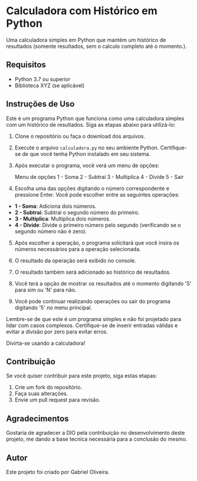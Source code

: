 # Calculadora com Histórico em Python

Uma calculadora simples em Python que mantém um histórico de resultados 
(somente resultados, sem o calculo completo até o momento.).

## Requisitos

- Python 3.7 ou superior
- Biblioteca XYZ (se aplicável)

## Instruções de Uso

Este é um programa Python que funciona como uma calculadora simples com um histórico de resultados. Siga as etapas abaixo para utilizá-lo:

1. Clone o repositório ou faça o download dos arquivos.

2. Execute o arquivo `calculadora.py` no seu ambiente Python. Certifique-se de que você tenha Python instalado em seu sistema.

3. Após executar o programa, você verá um menu de opções:
    
    Menu de opções
    1 - Soma
    2 - Subtrai
    3 - Multiplica
    4 - Divide
    5 - Sair

4. Escolha uma das opções digitando o número correspondente e pressione Enter. Você pode escolher entre as seguintes operações:

- **1 - Soma**: Adiciona dois números.
- **2 - Subtrai**: Subtrai o segundo número do primeiro.
- **3 - Multiplica**: Multiplica dois números.
- **4 - Divide**: Divide o primeiro número pelo segundo (verificando se o segundo número não é zero).

5. Após escolher a operação, o programa solicitará que você insira os números necessários para a operação selecionada.

6. O resultado da operação será exibido no console.

7. O resultado também será adicionado ao histórico de resultados.

8. Você terá a opção de mostrar os resultados até o momento digitando 'S' para sim ou 'N' para não.

9. Você pode continuar realizando operações ou sair do programa digitando '5' no menu principal.

Lembre-se de que este é um programa simples e não foi projetado para lidar com casos complexos. Certifique-se de inserir entradas válidas e evitar a divisão por zero para evitar erros.

Divirta-se usando a calculadora!

## Contribuição

Se você quiser contribuir para este projeto, siga estas etapas:

1. Crie um fork do repositório.
2. Faça suas alterações.
3. Envie um pull request para revisão.

## Agradecimentos

Gostaria de agradecer a DIO pela contribuição no desenvolvimento deste projeto, me dando a base tecnica necessária 
para a conclusão do mesmo.

## Autor

Este projeto foi criado por Gabriel Oliveira.



